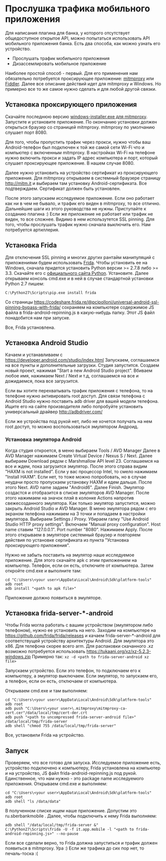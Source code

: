 # Прослушка трафика мобильного приложения
Для написания плагина для банка, у которого отсутствует общедоступное открытое API, можно попытаться использовать API мобильного приложения банка. Есть два способа, как можно узнать его устройство.
- Прослушать трафик мобильного приложения
- Дизассемлировать мобильное приложение

Наиболее простой способ - первый. Для его применения нам обязательно потребуется проксирующее приложение: [mitmproxy](https://github.com/mitmproxy/mitmproxy/releases) или [Fiddler](https://www.telerik.com/fiddler). Далее все описание действий идет для mitmproxy и Windows. Но примерно все то же самое нужно сделать и для любой другой связки.

## Установка проксирующего приложения
Скачайте последнюю версию [windows-installer.exe для mitmproxy](https://github.com/mitmproxy/mitmproxy/releases). Запустите и установите приложение. По окончанию установки должен открыться браузер со страницей mitmproxy. 
mitmproxy по умолчанию слушает порт 8080. 

Для того, чтобы пропустить трафик через прокси, нужно чтобы ваш Android-телефон был подключен к той же самой сети Wi-Fi что и компьютер с включенным mitmproxy. В настройках Wi-Fi на телефоне нужно включить прокси и задать IP адрес компьютера и порт, который слушает проксирующее приложение. В нашем случае 8080.

Далее нужно установить на устройство сертификат из проксирующего приложения. Для mitmproxy открываем в системный браузере страницу http://mitm.it и выбираем там установку Android-сертификата. Все подтверждаем. Сертификат должен быть установлен.

После этого запускаем исследуемое приложение. Если оно работает как ни в чем не бывало, и трафик его виден в mitmproxy, то все отлично. Дальнейшие шаги из этого руководства не нужны. Приступайте к созданию плагина :)
Если же приложение не работает или трафик не виден, то все сложнее. Видимо в нем использутется SSL pinning. Для того, чтобы прослушать трафик нужно сначала выключить его. Нам потребуется артиллерия.

## Установка Frida

Для отключения SSL pinning и многих других рантайм манипуляций с приложениями будем использовать [Frida](https://www.frida.re/). Чтобы установить ее на Windows, сначала придется установить Python версии >= 2.7.8 либо >= 3.3. Скачайте его с [официального сайта Python](https://www.python.org/downloads/windows/). Установите. Далее открываем консоль cmd.exe и в ней в случае стандартной установки Python 2.7 пишем:

```
C:\Python27\Scripts\pip.exe install frida
```
Со страницы https://codeshare.frida.re/@pcipolloni/universal-android-ssl-pinning-bypass-with-frida/ сохраняем на компьютере содержимое JS файла в frida-android-repinning.js в какую-нибудь папку. Этот JS файл понадобится нам при запуске.

Все, Frida установлена.

## Установка Android Studio

Качаем и устанавливаем с https://developer.android.com/studio/index.html
Запускаем, соглашаемся на все пункты и дополнительные загрузки. Студия запустится. Создаем новый проект, нажимая "Start a new Android Studio project". Вбиваем любое имя, нажимаем Next / Next и т.д, соглашаемся на все и дожидаемся, пока все загрузится. 

Если вы хотите перехватывать трафик приложения с телефона, то на телефоне нужно активировать root доступ. Для связи телефона с Android Studio нужно поставить adb driver для вашей модели телефона. Ищите его на сайте производителя либо попробуйте установить универсальный драйвер http://adbdriver.com/

Если же устройства под рукой нет, либо не хочется получать на нем root доступ, то можно воспользоваться эмулятором Андроид.

### Установка эмулятора Android
Когда студия откроется, в меню выбираем Tools / AVD Manager
Далее в AVD Manager нажимаем Create Virtual Device / Nexus S / Next.
Далее выбираем Download рядом с Marshmallow API level 23. Соглашаемся на все и ждем, пока загрузится эмулятор.
После этого справа видим "HAXM is not installed". Если у вас процессор Intel, то смело нажимаем "Install HAXM". Если нет, то тоже можно попробовать, но в случае неудачи просто пропускаем установку HAXM и едем дальше.
После этого Next. AVD name задаем "Android6". Далее Finish. Эмулятор создаcтся и отобразится в списке эмуляторов AVD Manager. После этого нажимаем на значок плэй в колонке Actions напротив свежесозданного эмулятора. Как только эмулятор запустится, можно закрыть Android Studio и AVD Manager. В меню эмулятора рядом с его экраном телефона нажимаем на 3 точки и попадаем в настройки эмулятора. Выбираем Settings / Proxy. Убираем галку "Use Android Studio HTTP proxy settings". Включаем "Manual proxy configuration". Host name ставим "127.0.0.1". Port number "8080". Нажимаем Apply.
После этого открываем в эмуляторе системный браузер и повторяем действия по установке сертификата из пункта "Установка проксирующего приложения".

Нужно не забыть поставить на эмулятор наше исследуемое приложение. Для этого скачайте apk с этим приложением на компьютер. Телефон, если он есть, отключите от компьютера. Затем откройте cmd.exe и выполните там:
```
cd "C:\Users\<your user>\AppData\Local\Android\Sdk\platform-tools"
adb root
adb install "<path to apk file>"
```
Приложение должно появиться в эмуляторе.

## Установка frida-server-*-android 

Чтобы Frida могла работать с вашим устройством (эмулятором либо телефоном), нужно ее установить на него. Заходим на компьютере на https://github.com/frida/frida/releases и качаем frida-server-*-android для соответствущей устройству архитектуры Android. Для эмулятора это x86. Для телефона скорее всего arm.
Для распаковки скачанного .xz возможно потребуется использовать https://tukaani.org/xz/xz-5.2.3-windows.zip
Примерно так: ```xz -d <path to frida-server-android xz file>```

Запускаем устройство. Если это телефон, то подключаем его к компьютеру, а эмулятор выключаем. Если эмулятор, то запускаем его, а телефон, если он есть, отключаем от компьютера.

Открываем cmd.exe и там выполняем:
```
cd "C:\Users\<your user>\AppData\Local\Android\Sdk\platform-tools"
adb root
adb push "C:\Users\<your user>\.mitmproxy\mitmproxy-ca-cert.cer"/data/local/tmp/cert-der.crt
adb push "<path to uncompressed frida-server-android file>" /data/local/tmp/frida-server
adb shell "chmod 755 /data/local/tmp/frida-server" 
```

Все, установили Frida на устройство.

## Запуск

Проверяем, что все готово для запуска. Исследуемое приложение есть, устройство подключено к компьютеру, Frida установлена на компьютер и на устройство, JS файл frida-android-repinning.js под рукой.
Единственное, что нам нужно - это package name исследуемого приложения.
Открываем cmd.exe и выполняем:
```
cd "C:\Users\<your user>\AppData\Local\Android\Sdk\platform-tools"
adb root
adb shell "ls /data/data"
```
В полученном списке ищем наше приложение. Допустим это ru.sberbankmobile . Далее, чтобы подключить к нему Frida выполняем:
```
adb shell "/data/local/tmp/frida-server &"
C:\Python27\Scripts\frida -U -f it.app.mobile -l "<path to frida-android-repinning.js>" --no-pause
```

Если все сделали верно, то Frida должна запуститься и трафик должен появиться в mitmproxy. Ура :)
Если же трафика до сих пор нет, то печаль-тоска :(
